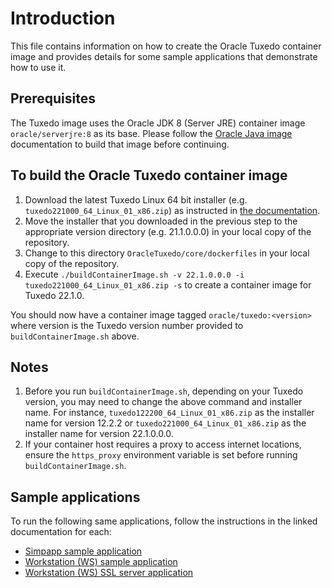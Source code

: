# Introduction

This file contains information on how to create the Oracle Tuxedo container image and provides details for some sample applications that demonstrate how to use it.

## Prerequisites

The Tuxedo image uses the Oracle JDK 8 (Server JRE) container image `oracle/serverjre:8` as its base. Please follow the [Oracle Java image](https://github.com/oracle/docker-images/blob/master/OracleJava) documentation to build that image before continuing.

## To build the Oracle Tuxedo container image

1. Download the latest Tuxedo Linux 64 bit installer (e.g. `tuxedo221000_64_Linux_01_x86.zip`) as instructed in [the documentation](../README.md).
2. Move the installer that you downloaded in the previous step to the appropriate version directory (e.g. 21.1.0.0.0) in your local copy of the repository.
3. Change to this directory `OracleTuxedo/core/dockerfiles` in your local copy of the repository.
4. Execute ``./buildContainerImage.sh -v 22.1.0.0.0 -i tuxedo221000_64_Linux_01_x86.zip -s`` to create a container image for Tuxedo 22.1.0.

You should now have a container image tagged `oracle/tuxedo:<version>` where version is the Tuxedo version number provided to `buildContainerImage.sh` above.

## Notes

1. Before you run `buildContainerImage.sh`, depending on your Tuxedo version, you may need to change the above command and installer name. For instance, `tuxedo122200_64_Linux_01_x86.zip` as the installer name for version 12.2.2 or `tuxedo221000_64_Linux_01_x86.zip` as the installer name for version 22.1.0.0.0.
2. If your container host requires a proxy to access internet locations, ensure the `https_proxy` environment variable is set before running `buildContainerImage.sh`.

## Sample applications

To run the following same applications, follow the instructions in the linked documentation for each:
* [Simpapp sample application](../samples/shm/README.md)
* [Workstation (WS) sample application](../samples/ws/README.md)
* [Workstation (WS) SSL server application](../samples/ws_ssl_svr/README.md)
